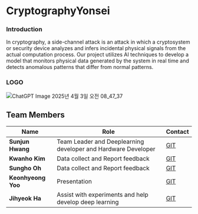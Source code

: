 # CryptographyYonsei

### Introduction
In cryptography, a side-channel attack is an attack in which a cryptosystem or security device analyzes and infers incidental physical signals from the actual computation process. Our project utilizes AI techniques to develop a model that monitors physical data generated by the system in real time and detects anomalous patterns that differ from normal patterns.


### LOGO 
![ChatGPT Image 2025년 4월 3일 오전 08_47_37](https://github.com/user-attachments/assets/26aeca3f-191d-4926-8fff-4605f129806a)


## Team Members
| Name  | Role | Contact |
|--------|------|---------|
| **Sunjun Hwang** | Team Leader and Deeplearning developer and Hardware Developer | [GIT](https://github.com/justinbrianhwang)  |
| **Kwanho Kim** | Data collect and Report feedback | [GIT](https://github.com/kgh1232) |
| **Sungho Oh** | Data collect and Report feedback | [GIT](https://github.com/cod-Allen) |
| **Keonhyeong Yoo** | Presentation | [GIT](https://github.com/Conneryoo) |
| **Jihyeok Ha** | Assist with experiments and help develop deep learning | [GIT](https://github.com/hajihyeok) |


